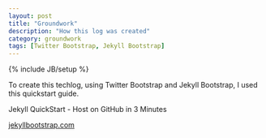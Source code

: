 ```yaml
---
layout: post
title: "Groundwork"
description: "How this log was created"
category: groundwork
tags: [Twitter Bootstrap, Jekyll Bootstrap]
---
```

{% include JB/setup %}


To create this techlog, using Twitter Bootstrap and Jekyll Bootstrap, I used this quickstart guide.

Jekyll QuickStart - Host on GitHub in 3 Minutes

<a href="http://jekyllbootstrap.com/usage/jekyll-quick-start.html">jekyllbootstrap.com</a>
